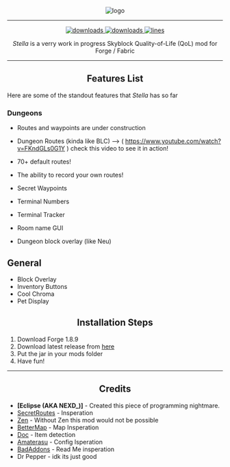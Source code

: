 <p align="center">
  <img alt="logo" src="https://i.imgur.com/uaTiLVS.png" /
</p>

***
<p align="center">
  <a href="https://github.com/Eclipse-5214/stella-1.8.9/releases" target="_blank">
    <img alt="downloads" src="https://img.shields.io/github/v/release/Eclipse-5214/stella-1.8.9?color=ad03fc&style=flat-square" />
  </a>
  <a href="https://github.com/Eclipse-5214/stella-1.8.9/releases" target="_blank">
    <img alt="downloads" src="https://img.shields.io/github/downloads/Eclipse-5214/stella-1.8.9/total?color=ad03fc&style=flat-square" />
  </a>
  <a href="https://github.com/Eclipse-5214/stella-1.8.9/">
    <img src="https://tokei.rs/b1/github/Eclipse-5214/stella-1.8.9?category=code&color=ad03fc&style=flat-square" alt="lines">
  </a>
</p>

<p align="center" id="description"><em>Stella</em> is a verry work in progress Skyblock Quality-of-Life (QoL) mod for Forge / Fabric</p>

---

<h2 align="center">Features List</h2>

<p>Here are some of the standout features that <em>Stella</em> has so far</p>

### **Dungeons**
- Routes and waypoints are under construction
- Dungeon Routes (kinda like BLC)
  --> ( https://www.youtube.com/watch?v=FKndGLs0G1Y ) check this video to see it in action!
- 70+ default routes!
- The ability to record your own routes!
- Secret Waypoints
  
- Terminal Numbers
- Terminal Tracker
- Room name GUI
- Dungeon block overlay (like Neu)

## **General**
- Block Overlay
- Inventory Buttons
- Cool Chroma
- Pet Display

<h2 align="center">Installation Steps</h2>

1. Download Forge 1.8.9
2. Download latest release from [here](https://github.com/Eclipse-5214/stella-1.8.9/releases)
3. Put the jar in your mods folder
4. Have fun!
   
---

<h2 align="center">Credits</h2>

- **[Eclipse (AKA NEXD_)]** - Created this piece of programming nightmare.  
- [SecretRoutes](https://github.com/yourboykyle/SecretRoutes/) - Insperation
- [Zen](https://github.com/StellariumMC/zen) - Without Zen this mod would not be possible
- [BetterMap](https://github.com/BetterMap/BetterMap/) - Map Insperation
- [Doc](https://github.com/DocilElm/Doc/) - Item detection
- [Amaterasu](https://github.com/DocilElm/Amaterasu/) - Config Isperation
- [BadAddons](https://github.com/mehdii000/BadAddons/) - Read Me insperation
- Dr Pepper - idk its just good
